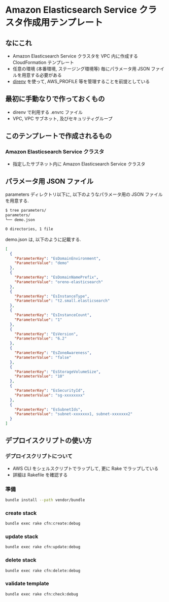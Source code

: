 # Amazon Elasticsearch Service クラスタ作成用テンプレート

## なにこれ

* Amazon Elasticsearch Service クラスタを VPC 内に作成する CloudFormation テンプレート
* 任意の環境 (本番環境, ステージング環境等) 毎にパラメータ用 JSON ファイルを用意する必要がある
* [direnv](https://github.com/direnv/direnv) を使って, AWS\_PROFILE 等を管理することを前提としている

## 最初に手動なりで作っておくもの

* direnv で利用する .envrc ファイル
* VPC, VPC サブネット, 及びセキュリティグループ

## このテンプレートで作成されるもの

### Amazon Elasticsearch Service クラスタ

* 指定したサブネット内に Amazon Elasticsearch Service クラスタ

## パラメータ用 JSON ファイル

parameters ディレクトリ以下に, 以下のようなパラメータ用の JSON ファイルを用意する.

```sh
$ tree parameters/
parameters/
└── demo.json

0 directories, 1 file
```

demo.json は, 以下のように記載する.

```json
[
  {
    "ParameterKey": "EsDomainEnvironment",
    "ParameterValue": "demo"
  },
  {
    "ParameterKey": "EsDomainNamePrefix",
    "ParameterValue": "oreno-elasticsearch"
  },
  {
    "ParameterKey": "EsInstanceType",
    "ParameterValue": "t2.small.elasticsearch"
  },
  {
    "ParameterKey": "EsInstanceCount",
    "ParameterValue": "1"
  },
  {
    "ParameterKey": "EsVersion",
    "ParameterValue": "6.2"
  },
  {
    "ParameterKey": "EsZoneAwareness",
    "ParameterValue": "false"
  },
  {
    "ParameterKey": "EsStorageVolumeSize",
    "ParameterValue": "10"
  },
  {
    "ParameterKey": "EsSecurityId",
    "ParameterValue": "sg-xxxxxxxx"
  },
  {
    "ParameterKey": "EsSubnetIds",
    "ParameterValue": "subnet-xxxxxxx1, subnet-xxxxxxx2"
  }
]
```

## デプロイスクリプトの使い方

### デプロイスクリプトについて

* AWS CLI をシェルスクリプトでラップして, 更に Rake でラップしている
* 詳細は Rakefile を確認する

### 準備

```sh
bundle install --path vendor/bundle
```

### create stack

```sh
bundle exec rake cfn:create:debug
```

### update stack

```sh
bundle exec rake cfn:update:debug
```

### delete stack

```sh
bundle exec rake cfn:delete:debug
```

### validate template

```sh
bundle exec rake cfn:check:debug
```
